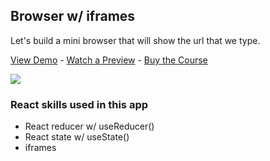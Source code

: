 ## Browser w/ iframes

Let's build a mini browser that will show the url that we type.

[View Demo](https://e7ws4.csb.app/) - [Watch a Preview](https://learn.chrisoncode.io/courses/10-react-apps-series-b/365605-5-browser/1041032-00-browser-browser-preview) - [Buy the Course](https://MakeReactApps.com/?utm_source=github.com&utm_medium=readme)

[![](https://scotch-res.cloudinary.com/video/upload/vs_50,dl_200,e_loop/v1592352067/14-browser_bnbowp.gif)](https://learn.chrisoncode.io/courses/10-react-apps-series-b/365605-5-browser/1041032-00-browser-browser-preview)

### React skills used in this app

- React reducer w/ useReducer()
- React state w/ useState()
- iframes
